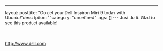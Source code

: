 --- 
layout: posttitle: "Go get your Dell Inspiron Mini 9 today with Ubuntu!"description: ""category: "undefined" tags: [] --- Just do it. Glad to see this product available!<br /><br/><br /><br/><a href="http://www.dell.com">http://www.dell.com</a>